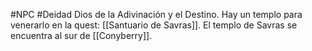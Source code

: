 #NPC #Deidad 
Dios de la Adivinación y el Destino.
Hay un templo para venerarlo en la quest: [[Santuario de Savras]].
El templo de Savras se encuentra al sur de [[Conyberry]].